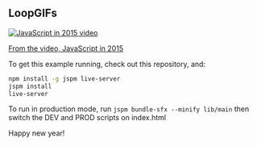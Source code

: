 ## LoopGIFs

[![JavaScript in 2015 video](https://img.youtube.com/vi/iukBMY4apvI/hqdefault.jpg)](https://www.youtube.com/watch?v=iukBMY4apvI)

[From the video, JavaScript in 2015](https://www.youtube.com/watch?v=iukBMY4apvI)

To get this example running, check out this repository, and:

```sh
npm install -g jspm live-server
jspm install
live-server
```

To run in production mode, run `jspm bundle-sfx --minify lib/main` then switch the DEV and PROD scripts on index.html

Happy new year!